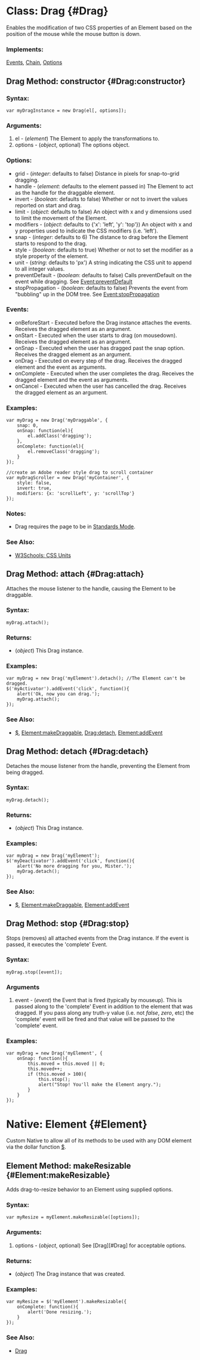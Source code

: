 Class: Drag {#Drag}
===================

Enables the modification of two CSS properties of an Element based on the position of the mouse while the mouse button is down.

### Implements:

[Events][], [Chain][], [Options][]


Drag Method: constructor {#Drag:constructor}
--------------------------------------------

### Syntax:

	var myDragInstance = new Drag(el[, options]);

### Arguments:

1. el      - (*element*) The Element to apply the transformations to.
2. options - (*object*, optional) The options object.

### Options:

* grid            - (*integer*: defaults to false) Distance in pixels for snap-to-grid dragging.
* handle          - (*element*: defaults to the element passed in) The Element to act as the handle for the draggable element.
* invert          - (*boolean*: defaults to false) Whether or not to invert the values reported on start and drag.
* limit           - (*object*: defaults to false) An object with x and y dimensions used to limit the movement of the Element.
* modifiers       - (*object*: defaults to {'x': 'left', 'y': 'top'}) An object with x and y properties used to indicate the CSS modifiers (i.e. 'left').
* snap            - (*integer*: defaults to 6) The distance to drag before the Element starts to respond to the drag.
* style           - (*boolean*: defaults to true) Whether or not to set the modifier as a style property of the element.
* unit            - (*string*: defaults to 'px') A string indicating the CSS unit to append to all integer values.
* preventDefault   - (*boolean*: defaults to false) Calls preventDefault on the event while dragging. See [Event:preventDefault][]
* stopPropagation - (*boolean*: defaults to false) Prevents the event from "bubbling" up in the DOM tree. See [Event:stopPropagation][]

### Events:

* onBeforeStart - Executed before the Drag instance attaches the events. Receives the dragged element as an argument.
* onStart       - Executed when the user starts to drag (on mousedown). Receives the dragged element as an argument.
* onSnap        - Executed when the user has dragged past the snap option. Receives the dragged element as an argument.
* onDrag        - Executed on every step of the drag. Receives the dragged element and the event as arguments.
* onComplete    - Executed when the user completes the drag. Receives the dragged element and the event as arguments.
* onCancel      - Executed when the user has cancelled the drag. Receives the dragged element as an argument.

### Examples:

	var myDrag = new Drag('myDraggable', {
		snap: 0,
		onSnap: function(el){
			el.addClass('dragging');
		},
		onComplete: function(el){
			el.removeClass('dragging');
		}
	});

	//create an Adobe reader style drag to scroll container
	var myDragScroller = new Drag('myContainer', {
		style: false,
		invert: true,
		modifiers: {x: 'scrollLeft', y: 'scrollTop'}
	});

### Notes:

- Drag requires the page to be in [Standards Mode](http://hsivonen.iki.fi/doctype/).

### See Also:

- [W3Schools: CSS Units][]



Drag Method: attach {#Drag:attach}
----------------------------------

Attaches the mouse listener to the handle, causing the Element to be draggable.

### Syntax:

	myDrag.attach();

### Returns:

* (*object*) This Drag instance.

### Examples:

	var myDrag = new Drag('myElement').detach(); //The Element can't be dragged.
	$('myActivator').addEvent('click', function(){
		alert('Ok, now you can drag.');
		myDrag.attach();
	});

### See Also:

- [$][], [Element:makeDraggable][], [Drag:detach](#Drag:detach), [Element:addEvent][]



Drag Method: detach {#Drag:detach}
----------------------------------

Detaches the mouse listener from the handle, preventing the Element from being dragged.

### Syntax:

	myDrag.detach();

### Returns:

* (*object*) This Drag instance.

### Examples:

	var myDrag = new Drag('myElement');
	$('myDeactivator').addEvent('click', function(){
		alert('No more dragging for you, Mister.');
		myDrag.detach();
	});

### See Also:

- [$][], [Element:makeDraggable][], [Element:addEvent][]



Drag Method: stop {#Drag:stop}
------------------------------

Stops (removes) all attached events from the Drag instance. If the event is passed, it executes the 'complete' Event.

### Syntax:

	myDrag.stop([event]);

### Arguments

1. event - (*event*) the Event that is fired (typically by mouseup). This is passed along to the 'complete' Event in addition to the element that was dragged. If you pass along any truth-y value (i.e. not *false*, *zero*, etc) the 'complete' event will be fired and that value will be passed to the 'complete' event.

### Examples:

	var myDrag = new Drag('myElement', {
		onSnap: function(){
			this.moved = this.moved || 0;
			this.moved++;
			if (this.moved > 100){
				this.stop();
				alert("Stop! You'll make the Element angry.");
			}
		}
	});



Native: Element {#Element}
==========================

Custom Native to allow all of its methods to be used with any DOM element via the dollar function [$][].



Element Method: makeResizable {#Element:makeResizable}
------------------------------------------------------

Adds drag-to-resize behavior to an Element using supplied options.

### Syntax:

	var myResize = myElement.makeResizable([options]);

### Arguments:

1. options - (*object*, optional) See [Drag][#Drag] for acceptable options.

### Returns:

* (*object*) The Drag instance that was created.

### Examples:

	var myResize = $('myElement').makeResizable({
		onComplete: function(){
			alert('Done resizing.');
		}
	});

### See Also:

- [Drag](#Drag)



[$]: /core/Element/Element/#dollar
[Element:addEvent]: /core/Element/Element.Event/#Element:addEvent
[Element:makeDraggable]: /more/Drag/Drag.Move/#Element:makeDraggable
[Events]: /core/Class/Class.Extras#Events
[Event:preventDefault]: /core/Native/Event#Event:prevenDefault
[Event:stopPropagation]: /core/Native/Event#Event:stopPropagation
[Chain]: /core/Class/Class.Extras#Chain
[Options]: /core/Class/Class.Extras#Options
[W3Schools: CSS Units]: http://www.w3schools.com/css/css_units.asp
